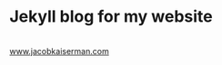 <h1>Jekyll blog for my website</h1>
<br>
<a href="https://www.jacobkaiserman.com">www.jacobkaiserman.com</a>
